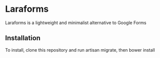 # Laraforms

Laraforms is a lightweight and minimalist alternative to Google Forms

## Installation

To install, clone this repository and run artisan migrate, then bower install

